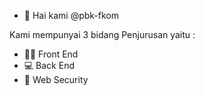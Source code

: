 - 👋 Hai kami @pbk-fkom

Kami mempunyai 3 bidang Penjurusan yaitu :

- 👨‍💻 Front End
- 💻 Back End
- 🔐 Web Security 

<!---
pbk-fkom/pbk-fkom is a ✨ special ✨ repository because its `README.md` (this file) appears on your GitHub profile.
You can click the Preview link to take a look at your changes.
--->
